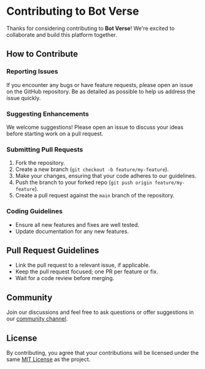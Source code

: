 # Contributing to Bot Verse

Thanks for considering contributing to **Bot Verse**! We're excited to collaborate and build this platform together.

## How to Contribute

### Reporting Issues
If you encounter any bugs or have feature requests, please open an issue on the GitHub repository. Be as detailed as possible to help us address the issue quickly.

### Suggesting Enhancements
We welcome suggestions! Please open an issue to discuss your ideas before starting work on a pull request.

### Submitting Pull Requests
1. Fork the repository.
2. Create a new branch (`git checkout -b feature/my-feature`).
3. Make your changes, ensuring that your code adheres to our guidelines.
4. Push the branch to your forked repo (`git push origin feature/my-feature`).
5. Create a pull request against the `main` branch of the repository.

### Coding Guidelines
- Ensure all new features and fixes are well tested.
- Update documentation for any new features.

## Pull Request Guidelines
- Link the pull request to a relevant issue, if applicable.
- Keep the pull request focused; one PR per feature or fix.
- Wait for a code review before merging.

## Community

Join our discussions and feel free to ask questions or offer suggestions in our [community channel](https://discord.gg/xhFGrRPvnV).

## License

By contributing, you agree that your contributions will be licensed under the same [MIT License](./LICENSE) as the project.
